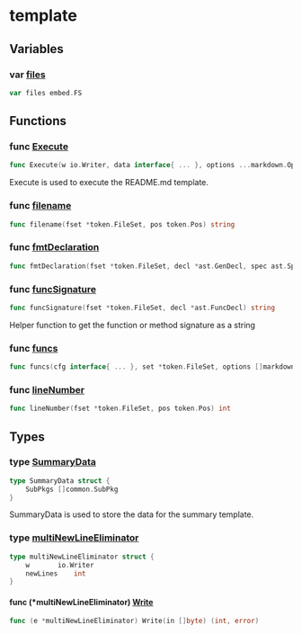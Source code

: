 # template

## Variables

### var [files](template.go#L52)

```go
var files embed.FS
```

## Functions

### func [Execute](template.go#L55)

```go
func Execute(w io.Writer, data interface{ ... }, options ...markdown.Option) error
```

Execute is used to execute the README.md template.

### func [filename](template.go#L148)

```go
func filename(fset *token.FileSet, pos token.Pos) string
```

### func [fmtDeclaration](template.go#L220)

```go
func fmtDeclaration(fset *token.FileSet, decl *ast.GenDecl, spec ast.Spec) string
```

### func [funcSignature](template.go#L165)

```go
func funcSignature(fset *token.FileSet, decl *ast.FuncDecl) string
```

Helper function to get the function or method signature as a string

### func [funcs](template.go#L89)

```go
func funcs(cfg interface{ ... }, set *token.FileSet, options []markdown.Option) template.FuncMap
```

### func [lineNumber](template.go#L156)

```go
func lineNumber(fset *token.FileSet, pos token.Pos) int
```

## Types

### type [SummaryData](template.go#L85)

```go
type SummaryData struct {
	SubPkgs []common.SubPkg
}
```

SummaryData is used to store the data for the summary template.

### type [multiNewLineEliminator](template.go#L24)

```go
type multiNewLineEliminator struct {
	w		io.Writer
	newLines	int
}
```

#### func (*multiNewLineEliminator) [Write](template.go#L29)

```go
func (e *multiNewLineEliminator) Write(in []byte) (int, error)
```
